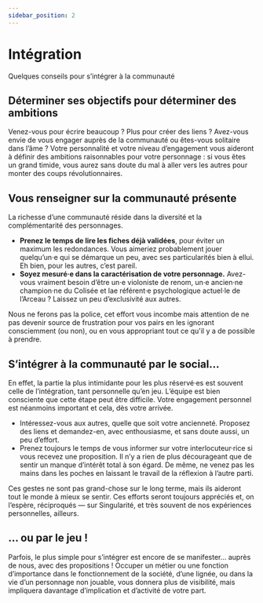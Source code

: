 ```yaml
---
sidebar_position: 2
---
```


# Intégration

Quelques conseils pour s’intégrer à la communauté

## Déterminer ses objectifs pour déterminer des ambitions

Venez-vous pour écrire beaucoup ? Plus pour créer des liens ? Avez-vous envie de vous engager auprès de la communauté ou êtes-vous solitaire dans l’âme ? Votre personnalité et votre niveau d’engagement vous aideront à définir des ambitions raisonnables pour votre personnage : si vous êtes un grand timide, vous aurez sans doute du mal à aller vers les autres pour monter des coups révolutionnaires.

## Vous renseigner sur la communauté présente

La richesse d’une communauté réside dans la diversité et la complémentarité des personnages.

- **Prenez le temps de lire les fiches déjà validées**, pour éviter un maximum les redondances. Vous aimeriez probablement jouer quelqu’un·e qui se démarque un peu, avec ses particularités bien à ellui. Eh bien, pour les autres, c’est pareil.
- **Soyez mesuré·e dans la caractérisation de votre personnage.** Avez-vous vraiment besoin d’être un·e violoniste de renom, un·e ancien·ne champion·ne du Colisée et lae référent·e psychologique actuel·le de l’Arceau ? Laissez un peu d’exclusivité aux autres.

Nous ne ferons pas la police, cet effort vous incombe mais attention de ne pas devenir source de frustration pour vos pairs en les ignorant consciemment (ou non), ou en vous appropriant tout ce qu'il y a de possible à prendre.

## S’intégrer à la communauté par le social…

En effet, la partie la plus intimidante pour les plus réservé·es est souvent celle de l’intégration, tant personnelle qu’en jeu. L’équipe est bien consciente que cette étape peut être difficile. Votre engagement personnel est néanmoins important et cela, dès votre arrivée.

- Intéressez-vous aux autres, quelle que soit votre ancienneté. Proposez des liens et demandez-en, avec enthousiasme, et sans doute aussi, un peu d’effort.
- Prenez toujours le temps de vous informer sur votre interlocuteur·rice si vous recevez une proposition. Il n’y a rien de plus décourageant que de sentir un manque d’intérêt total à son égard. De même, ne venez pas les mains dans les poches en laissant le travail de la réflexion à l’autre parti.

Ces gestes ne sont pas grand-chose sur le long terme, mais ils aideront tout le monde à mieux se sentir. Ces efforts seront toujours appréciés et, on l’espère, réciproqués — sur Singularité, et très souvent de nos expériences personnelles, ailleurs.

## … ou par le jeu !

Parfois, le plus simple pour s’intégrer est encore de se manifester… auprès de nous, avec des propositions ! Occuper un métier ou une fonction d’importance dans le fonctionnement de la société, d’une lignée, ou dans la vie d’un personnage non jouable, vous donnera plus de visibilité, mais impliquera davantage d’implication et d’activité de votre part.
